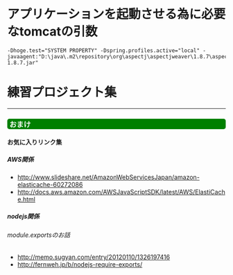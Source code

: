 # アプリケーションを起動させる為に必要なtomcatの引数

```
-Dhoge.test="SYSTEM PROPERTY" -Dspring.profiles.active="local" -javaagent:"D:\java\.m2\repository\org\aspectj\aspectjweaver\1.8.7\aspectjweaver-1.8.7.jar"
```

# 練習プロジェクト集

---

### <div style="color:white;background-color:green;border-radius: 5px;padding-left: 5px;">おまけ<div></div></div>
#### お気に入りリンク集
##### AWS関係
* http://www.slideshare.net/AmazonWebServicesJapan/amazon-elasticache-60272086
* http://docs.aws.amazon.com/AWSJavaScriptSDK/latest/AWS/ElastiCache.html

##### nodejs関係
###### module.exportsのお話
* http://memo.sugyan.com/entry/20120110/1326197416
* http://fernweh.jp/b/nodejs-require-exports/